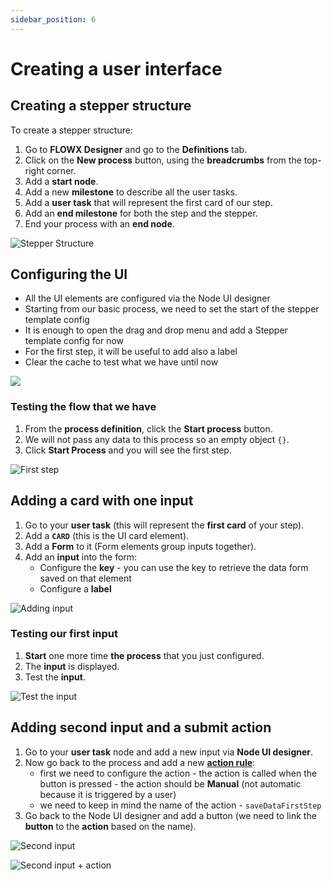 ```yaml
---
sidebar_position: 6
---
```


# Creating a user interface

## Creating a stepper structure

To create a stepper structure:

1. Go to **FLOWX Designer** and go to the **Definitions** tab.
2. Click on the **New process** button, using the **breadcrumbs** from the top-right corner.
3. Add a **start node**.
4. Add a new **milestone** to describe all the user tasks.
5. Add a **user task** that will represent the first card of our step.
6. Add an **end milestone** for both the step and the stepper.
7. End your process with an **end node**.

![Stepper Structure](https://s3.eu-west-1.amazonaws.com/docx.flowx.ai/3.2/process_flowx_create_UI.gif)

## Configuring the UI

* All the UI elements are configured via the Node UI designer
* Starting from our basic process, we need to set the start of the stepper template config
* It is enough to open the drag and drop menu and add a Stepper template config for now
* For the first step, it will be useful to add also a label
* Clear the cache to test what we have until now

![](https://s3.eu-west-1.amazonaws.com/docx.flowx.ai/3.2/process_flowx_configuring_UI.gif)

### Testing the flow that we have

1. From the **process definition**, click the **Start process** button.
2. We will not pass any data to this process so an empty object `{}`.
3. Click **Start Process** and you will see the first step.

![First step](https://s3.eu-west-1.amazonaws.com/docx.flowx.ai/3.2/process_flow_first_step.gif)

## Adding a card with one input

1. Go to your **user task** (this will represent the **first card** of your step).
2. Add a **`CARD`** (this is the UI card element).
3. Add a **Form** to it (Form elements group inputs together).
4. Add an **input** into the form:
   * Configure the **key** - you can use the key to retrieve the data form saved on that element
   * Configure a **label**

![Adding input](https://s3.eu-west-1.amazonaws.com/docx.flowx.ai/3.2/pf_adding_input.gif)

### Testing our first input

1. **Start** one more time **the process** that you just configured.
2. The **input** is displayed.
3. Test the **input**.

![Test the input](https://s3.eu-west-1.amazonaws.com/docx.flowx.ai/3.2/pf_tresting_input.gif)

## Adding second input and a submit action

1. Go to your **user task** node and add a new input via **Node UI designer**.
2. Now go back to the process and add a new [**action rule**](../../building-blocks/actions/actions.md):
   * first we need to configure the action - the action is called when the button is pressed - the action should be **Manual** (not automatic because it is triggered by a user)
   * we need to keep in mind the name of the action - `saveDataFirstStep`
3. Go back to the Node UI designer and add a button (we need to link the **button** to the **action** based on the name).

![Second input](https://s3.eu-west-1.amazonaws.com/docx.flowx.ai/3.2/pf_second_input.gif)

![Second input + action](https://s3.eu-west-1.amazonaws.com/docx.flowx.ai/3.2/pf_second_input_action.gif)